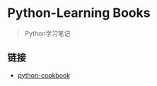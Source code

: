 # Python-Learning Books
> Python学习笔记

## 链接

* [python-cookbook](https://github.com/JiangWeixian/Python-LearnBooks/blob/master/sketch-pycookbook.md)